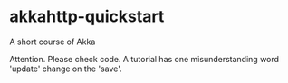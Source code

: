 # akkahttp-quickstart
A short course of Akka 

Attention. Please check code.  A tutorial has one misunderstanding word 'update' change on the 'save'.
